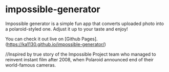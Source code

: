 # impossible-generator
Impossible generator is a simple fun app that converts uploaded photo into a polaroid-styled one. Adjust it up to your taste and enjoy!

You can check it out live on [Github Pages].(https://ka1130.github.io/impossible-generator/)

//Inspired by true story of the Impossible Project team who managed to reinvent instant film after 2008, when Polaroid announced end of their world-famous cameras.

